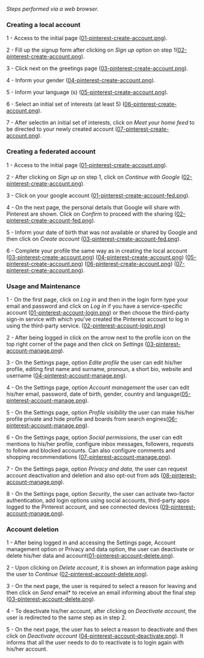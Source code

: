 
*Steps performed via a web browser.*

### Creating a local account

1 - Access to the initial page ([01-pinterest-create-account.png](./create/01-pinterest-create-account.png)).


2 - Fill up the signup form after clicking on *Sign up* option on step 1([02-pinterest-create-account.png](./create/02-pinterest-create-account.png)).

3 - Click next on the greetings page ([03-pinterest-create-account.png](./create/03-pinterest-create-account.png)).

4 - Inform your gender ([04-pinterest-create-account.png](./create/04-pinterest-create-account.png)).

5 - Inform your language (s) ([05-pinterest-create-account.png](./create/05-pinterest-create-account.png)).

6 - Select an initial set of interests (at least 5) ([06-pinterest-create-account.png](./create/06-pinterest-create-account.png)).

7 - After selectin an initial set of interests, click on *Meet your home feed* to be directed to your newly created account ([07-pinterest-create-account.png](./create/07-pinterest-create-account.png)).


### Creating a federated account

1 - Access to the initial page ([01-pinterest-create-account.png](./create/01-pinterest-create-account.png)).

2 - After clicking on *Sign up* on step 1, click on *Continue with Google* ([02-pinterest-create-account.png](./create/02-pinterest-create-account.png)).

3 - Click on your google account ([01-pinterest-create-account-fed.png](./create/01-pinterest-create-account-fed.png)).


4 - On the next page, the personal details that Google will share with Pinterest are shown. Click on *Confirm* to proceed with the sharing ([02-pinterest-create-account-fed.png](./create/02-pinterest-create-account-fed.png)).

5 - Inform your date of birth that was not available or shared by Google and then click on *Create account* ([03-pinterest-create-account-fed.png](./create/03-pinterest-create-account-fed.png)).

6 - Complete your profile the same way as in creating the local account ([03-pinterest-create-account.png](./create/03-pinterest-create-account.png))
([04-pinterest-create-account.png](./create/04-pinterest-create-account.png))
([05-pinterest-create-account.png](./create/05-pinterest-create-account.png))
([06-pinterest-create-account.png](./create/06-pinterest-create-account.png))
([07-pinterest-create-account.png](./create/07-pinterest-create-account.png)).


### Usage and Maintenance

1 - On the first page, click on *Log in* and then in the login form type your email and password and click on *Log in* if you have a service-specific account ([01-pinterest-account-login.png](./usage/01-pinterest-account-login.png)) or then choose the third-party sign-in service with which you've created the Pinterest account to log in using the third-party service. ([02-pinterest-account-login.png](./usage/02-pinterest-account-login.png))

2 - After being logged in click on the arrow next to the profile icon on the top right corner of the page and then click on *Settings* ([03-pinterest-account-manage.png](./usage/03-pinterest-account-manage.png)).

3 - On the Settings page, option *Edite profile* the user can edit his/her profile, editing first name and surname, pronoun, a short bio, website and username ([04-pinterest-account-manage.png](./usage/04-pinterest-account-manage.png)).

4 - On the Settings page, option *Account management* the user can edit his/her email, password, date of birth, gender, country and language([05-pinterest-account-manage.png](./usage/05-pinterest-account-manage.png)).

5 - On the Settings page, option *Profile visibility* the user can make his/her profile private and hide profile and boards from search engines([06-pinterest-account-manage.png](./usage/06-pinterest-account-manage.png)).

6 - On the Settings page, option *Social permissions*, the user can edit mentions to his/her profile, configure inbox messages, followers, requests to follow and blocked accounts. Can also configure comments and shopping recommendations ([07-pinterest-account-manage.png](./usage/07-pinterest-account-manage.png)).

7 - On the Settings page, option *Privacy and data*, the user can request account deactivation and deletion and also opt-out from ads ([08-pinterest-account-manage.png](./usage/08-pinterest-account-manage.png)).
 
8 - On the Settings page, option *Security*,  the user can activate two-factor authentication, add login options using social accounts, third-party apps logged to the Pinterest account, and see connected devices ([09-pinterest-account-manage.png](./usage/09-pinterest-account-manage.png)).
 



### Account deletion

1 - After being logged in and accessing the Settings page, Account management option or Privacy and data option, the user can deactivate or delete his/her data and account([01-pinterest-account-delete.png](./deletion/01-pinterest-account-delete.png)).

2 - Upon clicking on *Delete account*, it is shown an information page asking the user to *Continue* ([02-pinterest-account-delete.png](./deletion/02-pinterest-account-delete.png)).

3 - On the next page, the user is required to select a reason for leaving and then click on _Send_ email* to receive an email informing about the final step ([03-pinterest-account-delete.png](./deletion/03-pinterest-account-delete.png)).

4 - To deactivate his/her account, after clicking on *Deactivate account*, the user is redirected to the same step as in step 2.

5 - On the next page, the user has to select a reason to deactivate and then click on *Deactivate account* ([04-pinterest-account-deactivate.png](./deletion/04-pinterest-account-deactivate.png)). It informs that all the user needs to do to reactivate is to login again with his/her account.